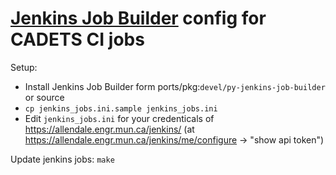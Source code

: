 # [Jenkins Job Builder](http://docs.openstack.org/infra/jenkins-job-builder/) config for CADETS CI jobs

Setup:
- Install Jenkins Job Builder form ports/pkg:`devel/py-jenkins-job-builder` or source
- `cp jenkins_jobs.ini.sample jenkins_jobs.ini`
- Edit `jenkins_jobs.ini` for your credenticals of https://allendale.engr.mun.ca/jenkins/
  (at https://allendale.engr.mun.ca/jenkins/me/configure -> "show api token")

Update jenkins jobs:
`make`
